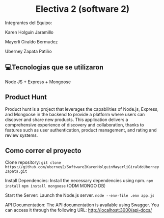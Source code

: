 <h1 align="center">  Electiva 2 (software 2) </h1>
<p>Integrantes del Equipo:</p>
<p>Karen Holguin Jaramillo</p>
<p>Mayerli Giraldo Bermudez</p>
<p>Uberney Zapata Patiño</p>
<div>
    <h2 align="left">💻Tecnologias que se utilizaron</h2>
</div>
Node JS + Express + Mongoose
<div>
    <h2 align="left">Product Hunt</h2>
</div>
 <p align="left"> Product hunt is a project that leverages the capabilities of Node.js, Express, and Mongoose in the backend to provide a platform where users can discover and share new products. This application delivers a comprehensive experience of discovery and collaboration, thanks to features such as user authentication, product management, and rating and review systems. </p>

<div>
    <h2 align="left"> Como correr el proyecto</h2>
</div>
<p>Clone repository: <code>git clone https://github.com/uberney2/Software2KarenHolguinMayerliGiraldoUberneyZapata.git</code></p>
<p>Install Dependencies: Install the necessary dependencies using npm. <code>npm install</code> <code>npm install mongoose</code> (ODM MONGO DB)</p>
<p>Start the Server: Launch the Node.js server. <code>node --env-file .env app.js</code></p>
<p>API Documentation: The API documentation is available using Swagger. You can access it through the following URL: <a href="http://localhost:3000/api-docs/">http://localhost:3000/api-docs/</a></p>





